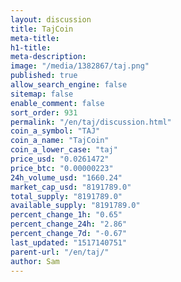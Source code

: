 ```yaml
---
layout: discussion
title: TajCoin
meta-title: 
h1-title: 
meta-description: 
image: "/media/1382867/taj.png"
published: true
allow_search_engine: false
sitemap: false
enable_comment: false
sort_order: 931
permalink: "/en/taj/discussion.html"
coin_a_symbol: "TAJ"
coin_a_name: "TajCoin"
coin_a_lower_case: "taj"
price_usd: "0.0261472"
price_btc: "0.00000223"
24h_volume_usd: "1660.24"
market_cap_usd: "8191789.0"
total_supply: "8191789.0"
available_supply: "8191789.0"
percent_change_1h: "0.65"
percent_change_24h: "2.86"
percent_change_7d: "-0.67"
last_updated: "1517140751"
parent-url: "/en/taj/"
author: Sam
---
```



